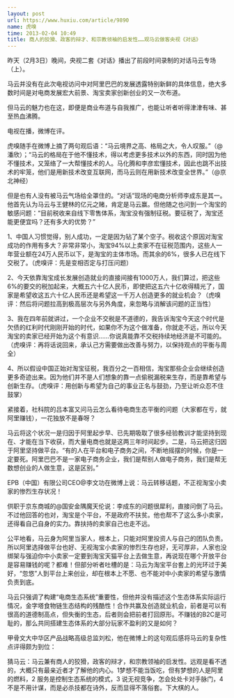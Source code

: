 ```yaml
---
layout: post
url: https://www.huxiu.com/article/9890
name: 虎嗅
time: 2013-02-04 10:49
title: 商人的狡猾、政客的辩才、和宗教领袖的启发性……观马云做客央视《对话》
---
```

昨天（2月3日）晚间，央视二套《对话》播出了前段时间录制的对话马云专场（上）。

马云并没有在此次电视访问中对阿里巴巴的发展透露特别新鲜的具体信息，绝大多数时间是对电商发展宏大前景、淘宝卖家创新创业的又一次布道。

但马云的魅力也在这，即便是商业布道与自我推广，也能让听者听得津津有味、甚至热血沸腾。

电视在播，微博在评。

虎嗅随手在微博上摘了两句观后语：“马云境界之高、格局之大，令人叹服。”（@潘欣）；“马云的格局在于他不懂技术，得以考虑更多技术以外的东西，同时因为他不懂技术，又笼络了一大帮懂技术的人。马化腾和李彦宏懂技术，因此也跳不出技术的牢笼，他们是用新技术改变互联网，而马云则在用新技术改变全世界。”（@京北神经）

但是也有人没有被马云气场给全罩住的。“对话”现场的电商分析师李成东是其一。他首先认为马云与王健林的亿元之赌，肯定是马云赢。但他随之也问到一个淘宝的敏感问题：“目前税收来自线下零售体系，淘宝没有强制征税。要征税了，淘宝还能更便宜吗？还有多大的优势？”

1、中国人习惯觉得，别人成功，一定是因为钻了某个空子。税收这个原因对淘宝成功的作用有多大？非常非常小，淘宝94%以上卖家不在征税范围内，这些人一年营业额在24万人民币以下，是淘宝的主体市场。而其余的6%，很多人已在线下交税了。（虎嗅评：先是变相否定与打压问题）

2、今天依靠淘宝成长发展创造就业的直接间接有1000万人，我们算过，把这些6%的要交的税加起来，大概五六十亿人民币，即使把这五六十亿收得精光了，国家是希望收这五六十亿人民币还是希望这一千万人创造更多的就业机会？（虎嗅评：然后将问题拉高到极高层次与另外角度，来忽略与消解该问题的正当性）

3、我在四年前就讲过，一个企业不交税是不道德的，我告诉淘宝今天这个时代是欠债的红利时代刚刚开始的时代，如果你不为这个做准备，你就走不远，所以今天淘宝的卖家已经开始为这个有意识……你说真能靠不交税持续地经济是不可能的。（虎嗅评：再将话说回来，承认己方需要做出改善与努力，以保持观点的平衡与周全）

4、所以假设中国正始对淘宝征税，我百分之一百相信，淘宝那些企业会继续创造更多奇迹出来。因为他们并不是人们想象的靠一点偷税漏税来生存，而是靠希望与创新生存。（虎嗅评：用创新与希望为自己的事业正名与鼓劲，乃至让听众忍不住鼓掌）

紧接着，社科院的吕本富又问马云怎么看待电商生态平衡的问题（大家都在亏，就阿里赚钱），一花独放不是春呀？

马云将这个状况一是归因于阿里起步早、已先期吸取了很多经验教训才能坚持到现在、才能在当下收获，而大量电商也就是这两三年时间起步。二是，马云把这归因于阿里坚持做平台。“有的人在平台和电子商务之间，不断地摇摆的时候，你是一定要死。阿里巴巴不是一家电子商务企业，我们是帮别人做电子商务，我们是帮无数想创业的人做生意，这是区别。”

EPB（中国）有限公司CEO@李文功在微博上说：马云转移话题，不正视淘宝小卖家的惨烈生存状况！

供职于京东商城的@国安金隅魔天伦说：李成东的问题很犀利，直接问倒了马云。不过他回答的也对，淘宝是个平台，不是政府不扶贫。他也帮不了这么多小卖家，还得看自己自身的实力。靠扶持的卖家自己也走不远。

公平地看，马云身为阿里当家人，根本上，只能对阿里投资人与自己的团队负责。所以阿里选择做平台也好、无视淘宝小卖家的惨烈生存也好，无可厚非，人家也没绑架与强迫你中小卖家一定要到淘宝天猫平台上去做生意，再说现在哪个开放平台是容易赚钱的呢？都难！但部分听者吐槽的是：马云为淘宝平台套上的光环过于美好，“忽悠”人到平台上来创业，却在根本上不愿、也不能对中小卖家的希望与激情负责到底。

马云只强调了构建“电商生态系统”重要性，但他并没有描述这个生态体系实际运行情况，金字塔食物链生态结构的残酷性！合作共赢及创造就业机会，前者是可以有很高的道德制高点，但失衡的生态，后者则会把前者打回原形。不赚钱的B2C是可耻的，那么共同搭建生态体系的大部分玩家不盈利的又是如何？

甲骨文大中华区产品战略高级总监刘松，他在微博上的这句观后感将马云的复杂性点评得颇为到位：

猜马云：马云兼有商人的狡猾，政客的辩才，和宗教领袖的启发性。远观是看不透的，大概只有最亲近者才了解他的内心。1梦想不能当饭吃，但有梦想的人是阿里的燃料，2 服务是控制生态系统的模式，3 说无视竞争，怎会处处卡对手脉门，4 不是不用计谋，而是必杀技都在诗外，反而显得不落俗套。下大棋的人。

